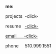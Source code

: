 **me:**

projects
 &nbsp;-click-

resume
&nbsp; <a href="RESUME SUM.pdf" download>  -click-
 
email
&nbsp; &nbsp;&nbsp;&nbsp;<a href="mailto:bharat_nair@hotmail.com">-click-</a><br>


phone
 &nbsp;  &nbsp;  510.999.1551


